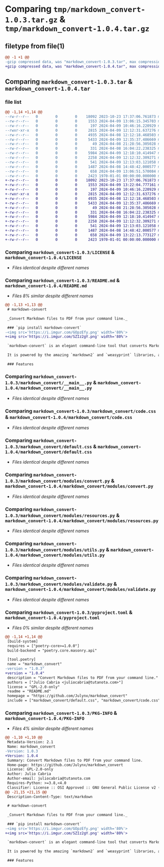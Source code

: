 # Comparing `tmp/markdown_convert-1.0.3.tar.gz` & `tmp/markdown_convert-1.0.4.tar.gz`

## filetype from file(1)

```diff
@@ -1 +1 @@
-gzip compressed data, was "markdown_convert-1.0.3.tar", max compression
+gzip compressed data, was "markdown_convert-1.0.4.tar", max compression
```

## Comparing `markdown_convert-1.0.3.tar` & `markdown_convert-1.0.4.tar`

### file list

```diff
@@ -1,14 +1,14 @@
--rw-r--r--   0        0        0    18092 2023-10-23 17:37:06.761873 markdown_convert-1.0.3/LICENSE
--rw-r--r--   0        0        0     1553 2024-04-09 13:06:15.345703 markdown_convert-1.0.3/README.md
--rw-r--r--   0        0        0      197 2024-04-09 10:46:16.220929 markdown_convert-1.0.3/markdown_convert/__init__.py
--rwxr-xr-x   0        0        0     2815 2024-04-09 12:12:31.637276 markdown_convert-1.0.3/markdown_convert/__main__.py
--rw-r--r--   0        0        0     4935 2024-04-08 12:12:18.468503 markdown_convert-1.0.3/markdown_convert/code.css
--rw-r--r--   0        0        0     5433 2024-04-09 12:35:37.486669 markdown_convert-1.0.3/markdown_convert/default.css
--rw-r--r--   0        0        0       49 2024-04-08 21:28:56.305028 markdown_convert-1.0.3/markdown_convert/modules/__init__.py
--rw-r--r--   0        0        0      331 2024-04-08 16:04:22.238325 markdown_convert-1.0.3/markdown_convert/modules/constants.py
--rw-r--r--   0        0        0     5984 2024-04-09 12:18:10.414947 markdown_convert-1.0.3/markdown_convert/modules/convert.py
--rw-r--r--   0        0        0     2258 2024-04-09 12:12:32.309271 markdown_convert-1.0.3/markdown_convert/modules/resources.py
--rw-r--r--   0        0        0      541 2024-04-09 12:13:03.121058 markdown_convert-1.0.3/markdown_convert/modules/utils.py
--rw-r--r--   0        0        0     1487 2024-04-08 14:48:42.000577 markdown_convert-1.0.3/markdown_convert/modules/validate.py
--rw-r--r--   0        0        0      658 2024-04-09 13:06:51.570084 markdown_convert-1.0.3/pyproject.toml
--rw-r--r--   0        0        0     2423 1970-01-01 00:00:00.000000 markdown_convert-1.0.3/PKG-INFO
+-rw-r--r--   0        0        0    18092 2023-10-23 17:37:06.761873 markdown_convert-1.0.4/LICENSE
+-rw-r--r--   0        0        0     1553 2024-04-09 13:22:04.777161 markdown_convert-1.0.4/README.md
+-rw-r--r--   0        0        0      197 2024-04-09 10:46:16.220929 markdown_convert-1.0.4/markdown_convert/__init__.py
+-rwxr-xr-x   0        0        0     2815 2024-04-09 12:12:31.637276 markdown_convert-1.0.4/markdown_convert/__main__.py
+-rw-r--r--   0        0        0     4935 2024-04-08 12:12:18.468503 markdown_convert-1.0.4/markdown_convert/code.css
+-rw-r--r--   0        0        0     5433 2024-04-09 12:35:37.486669 markdown_convert-1.0.4/markdown_convert/default.css
+-rw-r--r--   0        0        0       49 2024-04-08 21:28:56.305028 markdown_convert-1.0.4/markdown_convert/modules/__init__.py
+-rw-r--r--   0        0        0      331 2024-04-08 16:04:22.238325 markdown_convert-1.0.4/markdown_convert/modules/constants.py
+-rw-r--r--   0        0        0     5984 2024-04-09 12:18:10.414947 markdown_convert-1.0.4/markdown_convert/modules/convert.py
+-rw-r--r--   0        0        0     2258 2024-04-09 12:12:32.309271 markdown_convert-1.0.4/markdown_convert/modules/resources.py
+-rw-r--r--   0        0        0      541 2024-04-09 12:13:03.121058 markdown_convert-1.0.4/markdown_convert/modules/utils.py
+-rw-r--r--   0        0        0     1487 2024-04-08 14:48:42.000577 markdown_convert-1.0.4/markdown_convert/modules/validate.py
+-rw-r--r--   0        0        0      658 2024-04-09 13:22:13.773127 markdown_convert-1.0.4/pyproject.toml
+-rw-r--r--   0        0        0     2423 1970-01-01 00:00:00.000000 markdown_convert-1.0.4/PKG-INFO
```

### Comparing `markdown_convert-1.0.3/LICENSE` & `markdown_convert-1.0.4/LICENSE`

 * *Files identical despite different names*

### Comparing `markdown_convert-1.0.3/README.md` & `markdown_convert-1.0.4/README.md`

 * *Files 8% similar despite different names*

```diff
@@ -1,13 +1,13 @@
 # markdown-convert
 
 _Convert Markdown files to PDF from your command line._
 
 ### `pip install markdown-convert`
-<img src='https://i.imgur.com/GOpzEfy.png' width='80%'>
+<img src='https://i.imgur.com/SZIz2gY.png' width='80%'>
 
 `markdown-convert` is an elegant command-line tool that converts Markdown files to PDF.
 
 It is powered by the amazing `markdown2` and `weasyprint` libraries, and unlike other similar tools, it relies solely on Python packages to do the job, eliminating the need for any external system-level dependencies.
 
 ### Features
```

### Comparing `markdown_convert-1.0.3/markdown_convert/__main__.py` & `markdown_convert-1.0.4/markdown_convert/__main__.py`

 * *Files identical despite different names*

### Comparing `markdown_convert-1.0.3/markdown_convert/code.css` & `markdown_convert-1.0.4/markdown_convert/code.css`

 * *Files identical despite different names*

### Comparing `markdown_convert-1.0.3/markdown_convert/default.css` & `markdown_convert-1.0.4/markdown_convert/default.css`

 * *Files identical despite different names*

### Comparing `markdown_convert-1.0.3/markdown_convert/modules/convert.py` & `markdown_convert-1.0.4/markdown_convert/modules/convert.py`

 * *Files identical despite different names*

### Comparing `markdown_convert-1.0.3/markdown_convert/modules/resources.py` & `markdown_convert-1.0.4/markdown_convert/modules/resources.py`

 * *Files identical despite different names*

### Comparing `markdown_convert-1.0.3/markdown_convert/modules/utils.py` & `markdown_convert-1.0.4/markdown_convert/modules/utils.py`

 * *Files identical despite different names*

### Comparing `markdown_convert-1.0.3/markdown_convert/modules/validate.py` & `markdown_convert-1.0.4/markdown_convert/modules/validate.py`

 * *Files identical despite different names*

### Comparing `markdown_convert-1.0.3/pyproject.toml` & `markdown_convert-1.0.4/pyproject.toml`

 * *Files 0% similar despite different names*

```diff
@@ -1,14 +1,14 @@
 [build-system]
 requires = ["poetry-core>=1.0.0"]
 build-backend = "poetry.core.masonry.api"
 
 [tool.poetry]
 name = "markdown_convert"
-version = "1.0.3"
+version = "1.0.4"
 description = "Convert Markdown files to PDF from your command line."
 authors = ["Julio Cabria <juliocabria@tutanota.com>"]
 license = "GPL-2.0-only"
 readme = "README.md"
 homepage = "https://github.com/Julynx/markdown_convert"
 include = ["markdown_convert/default.css", "markdown_convert/code.css"]
```

### Comparing `markdown_convert-1.0.3/PKG-INFO` & `markdown_convert-1.0.4/PKG-INFO`

 * *Files 4% similar despite different names*

```diff
@@ -1,10 +1,10 @@
 Metadata-Version: 2.1
 Name: markdown_convert
-Version: 1.0.3
+Version: 1.0.4
 Summary: Convert Markdown files to PDF from your command line.
 Home-page: https://github.com/Julynx/markdown_convert
 License: GPL-2.0-only
 Author: Julio Cabria
 Author-email: juliocabria@tutanota.com
 Requires-Python: >=3.8,<4.0
 Classifier: License :: OSI Approved :: GNU General Public License v2 (GPLv2)
@@ -21,15 +21,15 @@
 Description-Content-Type: text/markdown
 
 # markdown-convert
 
 _Convert Markdown files to PDF from your command line._
 
 ### `pip install markdown-convert`
-<img src='https://i.imgur.com/GOpzEfy.png' width='80%'>
+<img src='https://i.imgur.com/SZIz2gY.png' width='80%'>
 
 `markdown-convert` is an elegant command-line tool that converts Markdown files to PDF.
 
 It is powered by the amazing `markdown2` and `weasyprint` libraries, and unlike other similar tools, it relies solely on Python packages to do the job, eliminating the need for any external system-level dependencies.
 
 ### Features
```

